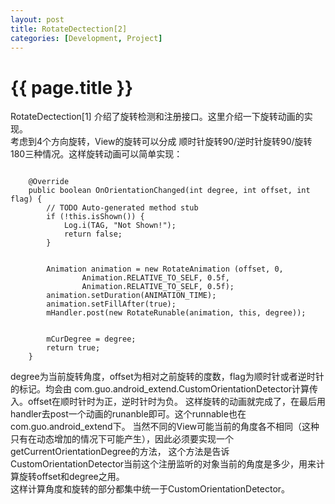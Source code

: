 ```yaml
---
layout: post
title: RotateDectection[2]
categories: [Development, Project]
---
```


{{ page.title }}
================

RotateDectection[1] 介绍了旋转检测和注册接口。这里介绍一下旋转动画的实现。</br>
考虑到4个方向旋转，View的旋转可以分成 顺时针旋转90/逆时针旋转90/旋转180三种情况。这样旋转动画可以简单实现：
</p><pre><code>
	@Override
	public boolean OnOrientationChanged(int degree, int offset, int flag) {
		// TODO Auto-generated method stub
		if (!this.isShown()) {
			Log.i(TAG, "Not Shown!");
			return false;
		}
		</br>
		Animation animation = new RotateAnimation (offset, 0,
				Animation.RELATIVE_TO_SELF, 0.5f, 
				Animation.RELATIVE_TO_SELF, 0.5f);
		animation.setDuration(ANIMATION_TIME);
		animation.setFillAfter(true);
		mHandler.post(new RotateRunable(animation, this, degree));
		</br>
		mCurDegree = degree;
		return true;
	}
</code></pre>
degree为当前旋转角度，offset为相对之前旋转的度数，flag为顺时针或者逆时针的标记。均会由
com.guo.android_extend.CustomOrientationDetector计算传入。offset在顺时针时为正，逆时针时为负。
这样旋转的动画就完成了，在最后用handler去post一个动画的runanble即可。这个runnable也在com.guo.android_extend下。
当然不同的View可能当前的角度各不相同（这种只有在动态增加的情况下可能产生），因此必须要实现一个getCurrentOrientationDegree的方法，
这个方法是告诉CustomOrientationDetector当前这个注册监听的对象当前的角度是多少，用来计算旋转offset和degree之用。</br>
这样计算角度和旋转的部分都集中统一于CustomOrientationDetector。

